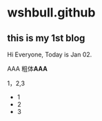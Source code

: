 # wshbull.github

## this is my 1st blog

Hi Everyone, Today is Jan 02.

AAA
粗体**AAA**

1，2,3
* 1
* 2
* 3

